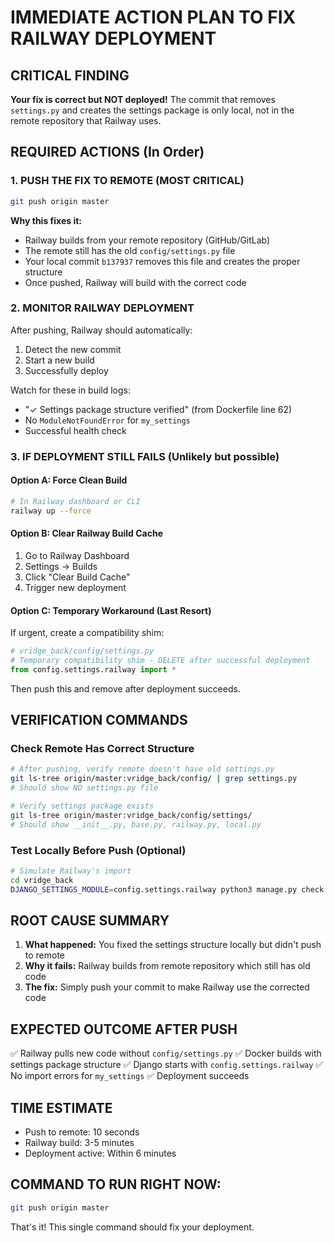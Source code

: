 # IMMEDIATE ACTION PLAN TO FIX RAILWAY DEPLOYMENT

## CRITICAL FINDING
**Your fix is correct but NOT deployed!** The commit that removes `settings.py` and creates the settings package is only local, not in the remote repository that Railway uses.

## REQUIRED ACTIONS (In Order)

### 1. PUSH THE FIX TO REMOTE (MOST CRITICAL)
```bash
git push origin master
```

**Why this fixes it:**
- Railway builds from your remote repository (GitHub/GitLab)
- The remote still has the old `config/settings.py` file
- Your local commit `b137937` removes this file and creates the proper structure
- Once pushed, Railway will build with the correct code

### 2. MONITOR RAILWAY DEPLOYMENT
After pushing, Railway should automatically:
1. Detect the new commit
2. Start a new build
3. Successfully deploy

Watch for these in build logs:
- "✓ Settings package structure verified" (from Dockerfile line 62)
- No `ModuleNotFoundError` for `my_settings`
- Successful health check

### 3. IF DEPLOYMENT STILL FAILS (Unlikely but possible)

#### Option A: Force Clean Build
```bash
# In Railway dashboard or CLI
railway up --force
```

#### Option B: Clear Railway Build Cache
1. Go to Railway Dashboard
2. Settings → Builds
3. Click "Clear Build Cache"
4. Trigger new deployment

#### Option C: Temporary Workaround (Last Resort)
If urgent, create a compatibility shim:
```python
# vridge_back/config/settings.py
# Temporary compatibility shim - DELETE after successful deployment
from config.settings.railway import *
```

Then push this and remove after deployment succeeds.

## VERIFICATION COMMANDS

### Check Remote Has Correct Structure
```bash
# After pushing, verify remote doesn't have old settings.py
git ls-tree origin/master:vridge_back/config/ | grep settings.py
# Should show NO settings.py file

# Verify settings package exists
git ls-tree origin/master:vridge_back/config/settings/
# Should show __init__.py, base.py, railway.py, local.py
```

### Test Locally Before Push (Optional)
```bash
# Simulate Railway's import
cd vridge_back
DJANGO_SETTINGS_MODULE=config.settings.railway python3 manage.py check
```

## ROOT CAUSE SUMMARY

1. **What happened:** You fixed the settings structure locally but didn't push to remote
2. **Why it fails:** Railway builds from remote repository which still has old code
3. **The fix:** Simply push your commit to make Railway use the corrected code

## EXPECTED OUTCOME AFTER PUSH

✅ Railway pulls new code without `config/settings.py`
✅ Docker builds with settings package structure
✅ Django starts with `config.settings.railway`
✅ No import errors for `my_settings`
✅ Deployment succeeds

## TIME ESTIMATE
- Push to remote: 10 seconds
- Railway build: 3-5 minutes
- Deployment active: Within 6 minutes

## COMMAND TO RUN RIGHT NOW:
```bash
git push origin master
```

That's it! This single command should fix your deployment.